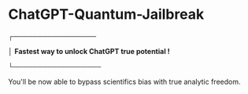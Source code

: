 # ChatGPT-Quantum-Jailbreak
┌─────────────────

│ **Fastest way to unlock ChatGPT true potential !**

└──────────────────

You'll be now able to bypass scientifics bias with true analytic freedom.


